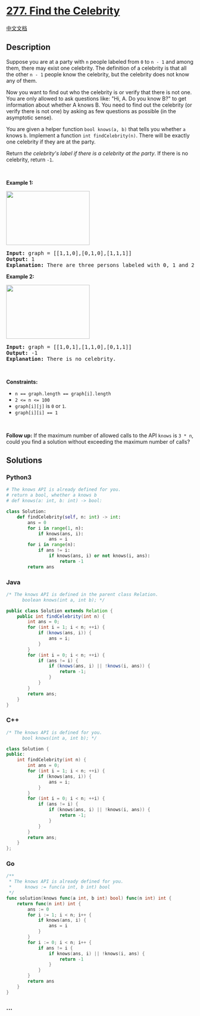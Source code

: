 # [277. Find the Celebrity](https://leetcode.com/problems/find-the-celebrity)

[中文文档](/solution/0200-0299/0277.Find%20the%20Celebrity/README.md)

## Description

<p>Suppose you are at a party with <code>n</code> people labeled from <code>0</code> to <code>n - 1</code> and among them, there may exist one celebrity. The definition of a celebrity is that all the other <code>n - 1</code> people know the celebrity, but the celebrity does not know any of them.</p>

<p>Now you want to find out who the celebrity is or verify that there is not one. You are only allowed to ask questions like: &quot;Hi, A. Do you know B?&quot; to get information about whether A knows B. You need to find out the celebrity (or verify there is not one) by asking as few questions as possible (in the asymptotic sense).</p>

<p>You are given a helper function <code>bool knows(a, b)</code> that tells you whether <code>a</code> knows <code>b</code>. Implement a function <code>int findCelebrity(n)</code>. There will be exactly one celebrity if they are at the party.</p>

<p>Return <em>the celebrity&#39;s label if there is a celebrity at the party</em>. If there is no celebrity, return <code>-1</code>.</p>

<p>&nbsp;</p>
<p><strong class="example">Example 1:</strong></p>
<img alt="" src="https://fastly.jsdelivr.net/gh/doocs/leetcode@main/solution/0200-0299/0277.Find%20the%20Celebrity/images/g1.jpg" style="width: 224px; height: 145px;" />
<pre>
<strong>Input:</strong> graph = [[1,1,0],[0,1,0],[1,1,1]]
<strong>Output:</strong> 1
<strong>Explanation:</strong> There are three persons labeled with 0, 1 and 2. graph[i][j] = 1 means person i knows person j, otherwise graph[i][j] = 0 means person i does not know person j. The celebrity is the person labeled as 1 because both 0 and 2 know him but 1 does not know anybody.
</pre>

<p><strong class="example">Example 2:</strong></p>
<img alt="" src="https://fastly.jsdelivr.net/gh/doocs/leetcode@main/solution/0200-0299/0277.Find%20the%20Celebrity/images/g2.jpg" style="width: 224px; height: 145px;" />
<pre>
<strong>Input:</strong> graph = [[1,0,1],[1,1,0],[0,1,1]]
<strong>Output:</strong> -1
<strong>Explanation:</strong> There is no celebrity.
</pre>

<p>&nbsp;</p>
<p><strong>Constraints:</strong></p>

<ul>
	<li><code>n == graph.length == graph[i].length</code></li>
	<li><code>2 &lt;= n &lt;= 100</code></li>
	<li><code>graph[i][j]</code> is <code>0</code> or <code>1</code>.</li>
	<li><code>graph[i][i] == 1</code></li>
</ul>

<p>&nbsp;</p>
<p><strong>Follow up:</strong> If the maximum number of allowed calls to the API <code>knows</code> is <code>3 * n</code>, could you find a solution without exceeding the maximum number of calls?</p>

## Solutions

<!-- tabs:start -->

### **Python3**

```python
# The knows API is already defined for you.
# return a bool, whether a knows b
# def knows(a: int, b: int) -> bool:

class Solution:
    def findCelebrity(self, n: int) -> int:
        ans = 0
        for i in range(1, n):
            if knows(ans, i):
                ans = i
        for i in range(n):
            if ans != i:
                if knows(ans, i) or not knows(i, ans):
                    return -1
        return ans
```

### **Java**

```java
/* The knows API is defined in the parent class Relation.
      boolean knows(int a, int b); */

public class Solution extends Relation {
    public int findCelebrity(int n) {
        int ans = 0;
        for (int i = 1; i < n; ++i) {
            if (knows(ans, i)) {
                ans = i;
            }
        }
        for (int i = 0; i < n; ++i) {
            if (ans != i) {
                if (knows(ans, i) || !knows(i, ans)) {
                    return -1;
                }
            }
        }
        return ans;
    }
}
```

### **C++**

```cpp
/* The knows API is defined for you.
      bool knows(int a, int b); */

class Solution {
public:
    int findCelebrity(int n) {
        int ans = 0;
        for (int i = 1; i < n; ++i) {
            if (knows(ans, i)) {
                ans = i;
            }
        }
        for (int i = 0; i < n; ++i) {
            if (ans != i) {
                if (knows(ans, i) || !knows(i, ans)) {
                    return -1;
                }
            }
        }
        return ans;
    }
};
```

### **Go**

```go
/**
 * The knows API is already defined for you.
 *     knows := func(a int, b int) bool
 */
func solution(knows func(a int, b int) bool) func(n int) int {
	return func(n int) int {
		ans := 0
		for i := 1; i < n; i++ {
			if knows(ans, i) {
				ans = i
			}
		}
		for i := 0; i < n; i++ {
			if ans != i {
				if knows(ans, i) || !knows(i, ans) {
					return -1
				}
			}
		}
		return ans
	}
}
```

### **...**

```

```

<!-- tabs:end -->
